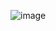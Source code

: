 ![image](https://github.com/bilalpirzada/flexbox-gallery/assets/62239033/b3d37f39-15c6-49af-b7a1-0900e19e3d61)
